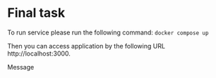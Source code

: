 # Final task

To run service please run the following command: `docker compose up`

Then you can access application by the following URL http://localhost:3000.

Message 